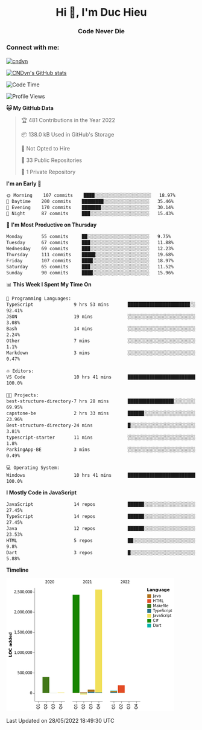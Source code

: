 <h1 align="center">Hi 👋, I'm Duc Hieu</h1>
<h3 align="center">Code Never Die</h3>

<h3 align="left">Connect with me:</h3>
<p align="left">
<a href="https://linkedin.com/in/cndvn" target="blank"><img align="center" src="https://img.shields.io/badge/LinkedIn-0077B5?style=for-the-badge&logo=linkedin&logoColor=white" alt="cndvn"/></a>
<!--
<a href="https://fb.com/cnd.duchieu" target="blank"><img align="center" src="https://img.shields.io/badge/Facebook-1877F2?style=for-the-badge&logo=facebook&logoColor=white" alt="cnd.duchieu"/></a>
 -->
</p>

[![CNDvn's GitHub stats](https://github-readme-stats.vercel.app/api?username=cndvn)](https://github.com/anuraghazra/github-readme-stats)

<!--START_SECTION:waka-->
![Code Time](http://img.shields.io/badge/Code%20Time-0%20secs-blue)

![Profile Views](http://img.shields.io/badge/Profile%20Views-0-blue)

**🐱 My GitHub Data** 

> 🏆 481 Contributions in the Year 2022
 > 
> 📦 138.0 kB Used in GitHub's Storage 
 > 
> 🚫 Not Opted to Hire
 > 
> 📜 33 Public Repositories 
 > 
> 🔑 1 Private Repository 
 > 
**I'm an Early 🐤** 

```text
🌞 Morning    107 commits    ████░░░░░░░░░░░░░░░░░░░░░   18.97% 
🌆 Daytime    200 commits    ████████░░░░░░░░░░░░░░░░░   35.46% 
🌃 Evening    170 commits    ███████░░░░░░░░░░░░░░░░░░   30.14% 
🌙 Night      87 commits     ███░░░░░░░░░░░░░░░░░░░░░░   15.43%

```
📅 **I'm Most Productive on Thursday** 

```text
Monday       55 commits     ██░░░░░░░░░░░░░░░░░░░░░░░   9.75% 
Tuesday      67 commits     ███░░░░░░░░░░░░░░░░░░░░░░   11.88% 
Wednesday    69 commits     ███░░░░░░░░░░░░░░░░░░░░░░   12.23% 
Thursday     111 commits    █████░░░░░░░░░░░░░░░░░░░░   19.68% 
Friday       107 commits    ████░░░░░░░░░░░░░░░░░░░░░   18.97% 
Saturday     65 commits     ███░░░░░░░░░░░░░░░░░░░░░░   11.52% 
Sunday       90 commits     ████░░░░░░░░░░░░░░░░░░░░░   15.96%

```


📊 **This Week I Spent My Time On** 

```text
💬 Programming Languages: 
TypeScript               9 hrs 53 mins       ███████████████████████░░   92.41% 
JSON                     19 mins             ░░░░░░░░░░░░░░░░░░░░░░░░░   3.08% 
Bash                     14 mins             ░░░░░░░░░░░░░░░░░░░░░░░░░   2.24% 
Other                    7 mins              ░░░░░░░░░░░░░░░░░░░░░░░░░   1.1% 
Markdown                 3 mins              ░░░░░░░░░░░░░░░░░░░░░░░░░   0.47%

🔥 Editors: 
VS Code                  10 hrs 41 mins      █████████████████████████   100.0%

🐱‍💻 Projects: 
best-structure-directory-7 hrs 28 mins       █████████████████░░░░░░░░   69.95% 
capstone-be              2 hrs 33 mins       ██████░░░░░░░░░░░░░░░░░░░   23.96% 
Best-structure-directory-24 mins             █░░░░░░░░░░░░░░░░░░░░░░░░   3.81% 
typescript-starter       11 mins             ░░░░░░░░░░░░░░░░░░░░░░░░░   1.8% 
ParkingApp-BE            3 mins              ░░░░░░░░░░░░░░░░░░░░░░░░░   0.49%

💻 Operating System: 
Windows                  10 hrs 41 mins      █████████████████████████   100.0%

```

**I Mostly Code in JavaScript** 

```text
JavaScript               14 repos            ██████░░░░░░░░░░░░░░░░░░░   27.45% 
TypeScript               14 repos            ██████░░░░░░░░░░░░░░░░░░░   27.45% 
Java                     12 repos            ██████░░░░░░░░░░░░░░░░░░░   23.53% 
HTML                     5 repos             ██░░░░░░░░░░░░░░░░░░░░░░░   9.8% 
Dart                     3 repos             █░░░░░░░░░░░░░░░░░░░░░░░░   5.88%

```


**Timeline**

![Chart not found](https://raw.githubusercontent.com/CNDvn/CNDvn/main/charts/bar_graph.png) 


 Last Updated on 28/05/2022 18:49:30 UTC
<!--END_SECTION:waka-->
